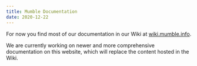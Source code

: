 ```yaml
---
title: Mumble Documentation
date: 2020-12-22
---
```

For now you find most of our documentation in our Wiki at [wiki.mumble.info](https://wiki.mumble.info/wiki/Main_Page).

We are currently working on newer and more comprehensive documentation on this website, which will replace the content hosted in the Wiki.
